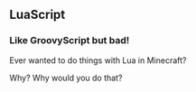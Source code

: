 ## LuaScript
### Like GroovyScript but bad!

Ever wanted to do things with Lua in Minecraft? 

Why? Why would you do that?
